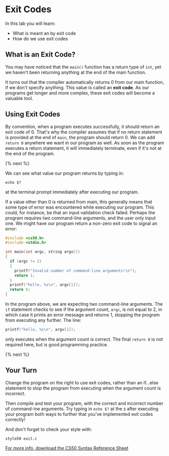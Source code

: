 # Exit Codes

In this lab you will learn:

- What is meant an by exit code
- How do we use exit codes

## What is an Exit Code?

You may have noticed that the `main()` function has a return type of `int`, yet we haven't been returning anything at the end of the main function.

It turns out that the compiler automatically returns 0 from our main function, if we don't specify anything. This value is called an **exit code**. As our programs get longer and more complex, these exit codes will become a valuable tool.

## Using Exit Codes

By convention, when a program executes successfully, it should return an exit code of 0. That's why the compiler assumes that if no return statement is provided at the end of `main`, the program should return 0. We can add `return 0` anywhere we want in our program as well. As soon as the program executes a return statement, it will immediately terminate, even if it's not at the end of the program.

{% next %}

We can see what value our program returns by typing in:

```
echo $?
```

at the terminal prompt immediately after executing our program.

If a value other than 0 is returned from main, this generally means that some type of error was encountered while executing our program. This could, for instance, be that an input validation check failed. Perhaps the program requires two command-line arguments, and the user only input one. We might have our program return a non-zero exit code to signal an error:

```c
#include <cs50.h>
#include <stdio.h>

int main(int argc, string argv[])
{
  if (argc != 2)
  {
    printf("Invalid number of command-line arguments!\n");
    return 1;
  }
  printf("hello, %s\n", argv[1]);
  return 0;
}
```

In the program above, we are expecting two command-line arguments. The `if` statement checks to see if the argument count, `argc`, is not equal to 2, in which case it prints an error message and returns 1, stopping the program from executing any further. The line:

```c
printf("hello, %s\n", argv[1]);
```

only executes when the argument count is correct. The final `return 0` is not required here, but is good programming practice.

{% next %}

## Your Turn

Change the program on the right to use exit codes, rather than an if...else statement to stop the program from executing when the argument count is incorrect.

Then compile and test your program, with the correct and incorrect number of command-ine arguments. Try typing in `echo $?` at the `$` after executing your program both ways to further that you've implemented exit codes correctly!

And don't forget to check your style with:

```
style50 exit.c
```

[For more info, download the CS50 Syntax Reference Sheet](https://ap.cs50.school/assets/pdfs/unit2/exit_codes.pdf)

